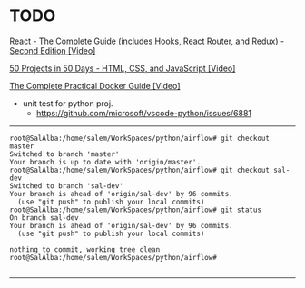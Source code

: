 # TODO

[React - The Complete Guide (includes Hooks, React Router, and Redux) - Second Edition [Video]](https://www.packtpub.com/product/react-the-complete-guide-includes-hooks-react-router-and-redux-second-edition-video/9781801812603)

[50 Projects in 50 Days - HTML, CSS, and JavaScript [Video]](https://www.packtpub.com/product/50-projects-in-50-days-html-css-and-javascript-video/9781801079976)

[The Complete Practical Docker Guide [Video]](https://www.packtpub.com/product/the-complete-practical-docker-guide-video/9781803247892)




* unit test for python proj.
  * https://github.com/microsoft/vscode-python/issues/6881

---
```
root@SalAlba:/home/salem/WorkSpaces/python/airflow# git checkout master
Switched to branch 'master'
Your branch is up to date with 'origin/master'.
root@SalAlba:/home/salem/WorkSpaces/python/airflow# git checkout sal-dev
Switched to branch 'sal-dev'
Your branch is ahead of 'origin/sal-dev' by 96 commits.
  (use "git push" to publish your local commits)
root@SalAlba:/home/salem/WorkSpaces/python/airflow# git status
On branch sal-dev
Your branch is ahead of 'origin/sal-dev' by 96 commits.
  (use "git push" to publish your local commits)

nothing to commit, working tree clean
root@SalAlba:/home/salem/WorkSpaces/python/airflow# 


```
---
